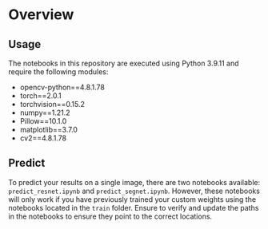 # Overview

## Usage

The notebooks in this repository are executed using Python 3.9.11 and require the following modules:

- opencv-python==4.8.1.78
- torch==2.0.1
- torchvision==0.15.2
- numpy==1.21.2
- Pillow==10.1.0
- matplotlib==3.7.0
- cv2==4.8.1.78

## Predict

To predict your results on a single image, there are two notebooks available: `predict_resnet.ipynb` and `predict_segnet.ipynb`. However, these notebooks will only work if you have previously trained your custom weights using the notebooks located in the `train` folder. Ensure to verify and update the paths in the notebooks to ensure they point to the correct locations.
